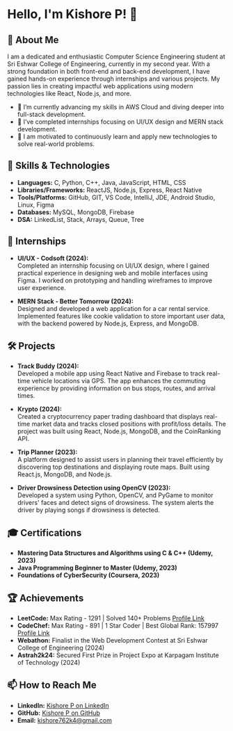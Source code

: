 # Hello, I'm Kishore P! 👋

## 🌟 About Me

I am a dedicated and enthusiastic Computer Science Engineering student at Sri Eshwar College of Engineering, currently in my second year. With a strong foundation in both front-end and back-end development, I have gained hands-on experience through internships and various projects. My passion lies in creating impactful web applications using modern technologies like React, Node.js, and more.

- 🌱 I’m currently advancing my skills in AWS Cloud and diving deeper into full-stack development.
- 💼 I’ve completed internships focusing on UI/UX design and MERN stack development.
- 🎯 I am motivated to continuously learn and apply new technologies to solve real-world problems.

## 🚀 Skills & Technologies

- **Languages:** C, Python, C++, Java, JavaScript, HTML, CSS
- **Libraries/Frameworks:** ReactJS, Node.js, Express, React Native
- **Tools/Platforms:** GitHub, GIT, VS Code, IntelliJ, JDE, Android Studio, Linux, Figma
- **Databases:** MySQL, MongoDB, Firebase
- **DSA:** LinkedList, Stack, Arrays, Queue, Tree

## 💼 Internships

- **UI/UX - Codsoft (2024):**  
  Completed an internship focusing on UI/UX design, where I gained practical experience in designing web and mobile interfaces using Figma. I worked on prototyping and handling wireframes to improve user experience.

- **MERN Stack - Better Tomorrow (2024):**  
  Designed and developed a web application for a car rental service. Implemented features like cookie validation to store important user data, with the backend powered by Node.js, Express, and MongoDB.

## 🛠️ Projects

- **Track Buddy (2024):**  
  Developed a mobile app using React Native and Firebase to track real-time vehicle locations via GPS. The app enhances the commuting experience by providing information on bus stops, routes, and arrival times.

- **Krypto (2024):**  
  Created a cryptocurrency paper trading dashboard that displays real-time market data and tracks closed positions with profit/loss details. The project was built using React, Node.js, MongoDB, and the CoinRanking API.

- **Trip Planner (2023):**  
  A platform designed to assist users in planning their travel efficiently by discovering top destinations and displaying route maps. Built using React.js, MongoDB, and Node.js.

- **Driver Drowsiness Detection using OpenCV (2023):**  
  Developed a system using Python, OpenCV, and PyGame to monitor drivers' faces and detect signs of drowsiness. The system alerts the driver by playing songs if drowsiness is detected.

## 🎓 Certifications

- **Mastering Data Structures and Algorithms using C & C++ (Udemy, 2023)**
- **Java Programming Beginner to Master (Udemy, 2023)**
- **Foundations of CyberSecurity (Coursera, 2023)**

## 🏆 Achievements

- **LeetCode:** Max Rating - 1291 | Solved 140+ Problems [Profile Link](#)
- **CodeChef:** Max Rating - 891 | 1 Star Coder | Best Global Rank: 157997 [Profile Link](#)
- **Webathon:** Finalist in the Web Development Contest at Sri Eshwar College of Engineering (2024)
- **Astrah2k24:** Secured First Prize in Project Expo at Karpagam Institute of Technology (2024)

## 📫 How to Reach Me

- **LinkedIn:** [Kishore P on LinkedIn](#)
- **GitHub:** [Kishore P on GitHub](#)
- **Email:** kishore762k4@gmail.com
